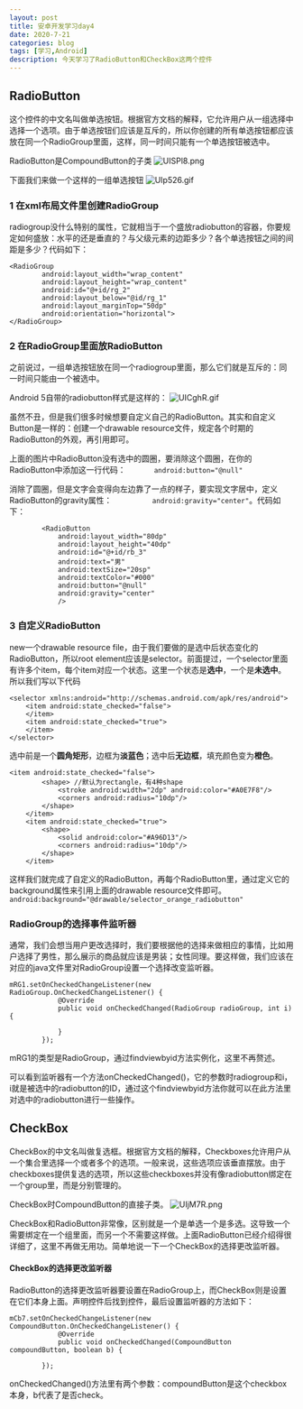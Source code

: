 ```yaml
---
layout: post
title: 安卓开发学习day4
date: 2020-7-21
categories: blog
tags: [学习,Android]
description: 今天学习了RadioButton和CheckBox这两个控件
---
```


## RadioButton

这个控件的中文名叫做单选按钮。根据官方文档的解释，它允许用户从一组选择中选择一个选项。由于单选按钮们应该是互斥的，所以你创建的所有单选按钮都应该放在同一个RadioGroup里面，这样，同一时间只能有一个单选按钮被选中。

RadioButton是CompoundButton的子类
![UISPl8.png](https://s1.ax1x.com/2020/07/21/UISPl8.png)

下面我们来做一个这样的一组单选按钮
![UIp526.gif](https://s1.ax1x.com/2020/07/21/UIp526.gif)

### 1 在xml布局文件里创建RadioGroup

radiogroup没什么特别的属性，它就相当于一个盛放radiobutton的容器，你要规定如何盛放：水平的还是垂直的？与父级元素的边距多少？各个单选按钮之间的间距是多少？代码如下：
```
<RadioGroup
        android:layout_width="wrap_content"
        android:layout_height="wrap_content"
        android:id="@+id/rg_2"
        android:layout_below="@id/rg_1"
        android:layout_marginTop="50dp"
        android:orientation="horizontal">
</RadioGroup>
```

### 2 在RadioGroup里面放RadioButton

之前说过，一组单选按钮放在同一个radiogroup里面，那么它们就是互斥的：同一时间只能由一个被选中。

Android 5自带的radiobutton样式是这样的：
![UICghR.gif](https://s1.ax1x.com/2020/07/21/UICghR.gif)

虽然不丑，但是我们很多时候想要自定义自己的RadioButton。其实和自定义Button是一样的：创建一个drawable resource文件，规定各个时期的RadioButton的外观，再引用即可。

上面的图片中RadioButton没有选中的圆圈，要消除这个圆圈，在你的RadioButton中添加这一行代码：`       android:button="@null"`

消除了圆圈，但是文字会变得向左边靠了一点的样子，要实现文字居中，定义RadioButton的gravity属性：`          android:gravity="center"`。代码如下：
```
        <RadioButton
            android:layout_width="80dp"
            android:layout_height="40dp"
            android:id="@+id/rb_3"
            android:text="男"
            android:textSize="20sp"
            android:textColor="#000"
            android:button="@null"
            android:gravity="center"
            />
```

### 3 自定义RadioButton

new一个drawable resource file，由于我们要做的是选中后状态变化的RadioButton，所以root element应该是selector。前面提过，一个selector里面有许多个item，每个item对应一个状态。这里一个状态是**选中**，一个是**未选中**。所以我们写以下代码
```
<selector xmlns:android="http://schemas.android.com/apk/res/android">
    <item android:state_checked="false">
    </item>
    <item android:state_checked="true">
    </item>
</selector>
```

选中前是一个**圆角矩形**，边框为**淡蓝色**；选中后**无边框**，填充颜色变为**橙色**。
```
<item android:state_checked="false">
        <shape> //默认为rectangle，有4种shape
            <stroke android:width="2dp" android:color="#A0E7F8"/>
            <corners android:radius="10dp"/>
        </shape>
    </item>
    <item android:state_checked="true">
        <shape>
            <solid android:color="#A96D13"/>
            <corners android:radius="10dp"/>
        </shape>
    </item>
```
这样我们就完成了自定义的RadioButton，再每个RadioButton里，通过定义它的background属性来引用上面的drawable resource文件即可。
`            android:background="@drawable/selector_orange_radiobutton"`

### RadioGroup的选择事件监听器

通常，我们会想当用户更改选择时，我们要根据他的选择来做相应的事情，比如用户选择了男性，那么展示的商品就应该是男装；女性同理。要这样做，我们应该在对应的java文件里对RadioGroup设置一个选择改变监听器。
```
mRG1.setOnCheckedChangeListener(new RadioGroup.OnCheckedChangeListener() {
            @Override
            public void onCheckedChanged(RadioGroup radioGroup, int i) {

            }
        });
```
mRG1的类型是RadioGroup，通过findviewbyid方法实例化，这里不再赘述。

可以看到监听器有一个方法onCheckedChanged()，它的参数时radiogroup和i，i就是被选中的radiobutton的ID，通过这个findviewbyid方法你就可以在此方法里对选中的radiobutton进行一些操作。

## CheckBox

CheckBox的中文名叫做复选框。根据官方文档的解释，Checkboxes允许用户从一个集合里选择一个或者多个的选项。一般来说，这些选项应该垂直摆放。由于checkboxes提供复选的选项，所以这些checkboxes并没有像radiobutton绑定在一个group里，而是分别管理的。

CheckBox时CompoundButton的直接子类。
![UIjM7R.png](https://s1.ax1x.com/2020/07/21/UIjM7R.png)

CheckBox和RadioButton非常像，区别就是一个是单选一个是多选。这导致一个需要绑定在一个组里面，而另一个不需要这样做。上面RadioButton已经介绍得很详细了，这里不再做无用功。简单地说一下一个CheckBox的选择更改监听器。

#### CheckBox的选择更改监听器

RadioButton的选择更改监听器要设置在RadioGroup上，而CheckBox则是设置在它们本身上面。声明控件后找到控件，最后设置监听器的方法如下：
```
mCb7.setOnCheckedChangeListener(new CompoundButton.OnCheckedChangeListener() {
            @Override
            public void onCheckedChanged(CompoundButton compoundButton, boolean b) {

        });
```
onCheckedChanged()方法里有两个参数：compoundButton是这个checkbox本身，b代表了是否check。
